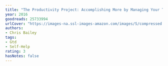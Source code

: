 ```yaml
---
title: "The Productivity Project: Accomplishing More by Managing Your Time, Attention, and Energy"
year: 2016
goodreads: 25733994
urlCover: "https://images-na.ssl-images-amazon.com/images/S/compressed.photo.goodreads.com/books/1444075337i/25733994.jpg"
authors:
- Chris Bailey
tags:
- Gtd
- Self-Help
rating: 3
hasNotes: false
---
```

